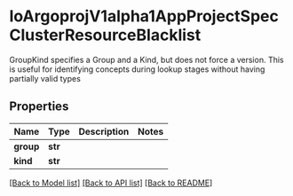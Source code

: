 # IoArgoprojV1alpha1AppProjectSpecClusterResourceBlacklist

GroupKind specifies a Group and a Kind, but does not force a version.  This is useful for identifying concepts during lookup stages without having partially valid types
## Properties
Name | Type | Description | Notes
------------ | ------------- | ------------- | -------------
**group** | **str** |  | 
**kind** | **str** |  | 

[[Back to Model list]](../README.md#documentation-for-models) [[Back to API list]](../README.md#documentation-for-api-endpoints) [[Back to README]](../README.md)


